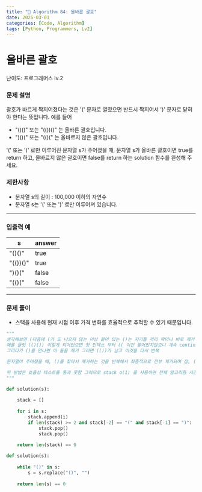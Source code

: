 ```yaml
---
title: "🧠 Algorithm 84: 올바른 괄호"
date: 2025-03-01
categories: [Code, Algorithm]
tags: [Python, Programmers, Lv2]
---
```


# 올바른 괄호

난이도: 프로그래머스 lv.2

### **문제 설명**

괄호가 바르게 짝지어졌다는 것은 '(' 문자로 열렸으면 반드시 짝지어서 ')' 문자로 닫혀야 한다는 뜻입니다. 예를 들어

- "()()" 또는 "(())()" 는 올바른 괄호입니다.
- ")()(" 또는 "(()(" 는 올바르지 않은 괄호입니다.

'(' 또는 ')' 로만 이루어진 문자열 s가 주어졌을 때, 문자열 s가 올바른 괄호이면 true를 return 하고, 올바르지 않은 괄호이면 false를 return 하는 solution 함수를 완성해 주세요.

### 제한사항

- 문자열 s의 길이 : 100,000 이하의 자연수
- 문자열 s는 '(' 또는 ')' 로만 이루어져 있습니다.

---

### 입출력 예

| s | answer |
| --- | --- |
| "()()" | true |
| "(())()" | true |
| ")()(" | false |
| "(()(" | false |

---

### 문제 풀이

- 스택을 사용해 현재 시점 이후 가격 변화를 효율적으로 추적할 수 있기 때문입니다.

```python
"""
생각해보면 (다음에 (가 또 나오지 않는 이상 붙어 있는 ()는 자기들 끼리 짝이니 바로 제거
예를 들엇 (()()) 이렇게 되어있으면 첫 인덱스 부터 (( 이건 붙어있지않으니 계속 continue
그러다가 ()를 만나면 이 둘을 제거 그러면 (())가 남고 이것을 다시 반복

문자열이 주어졌을 때, ()를 찾아서 제거하는 것을 반복해서 최종적으로 전부 제거되며 참, ()제거를 다 해도 남아있으면 거짓

위 방법은 효율성 테스트를 통과 못함 그러므로 stack o(1) 을 사용하면 전체 알고리즘 시간복잡도가 O(n) 으로 빠를 것
"""

def solution(s):
    
    stack = []
    
    for i in s:
        stack.append(i)
        if len(stack) >= 2 and stack[-2] == "(" and stack[-1] == ")":
            stack.pop()
            stack.pop()
    
    return len(stack) == 0
```

```python
def solution(s):
    
    while "()" in s:
        s = s.replace("()", "")
    
    return len(s) == 0
```